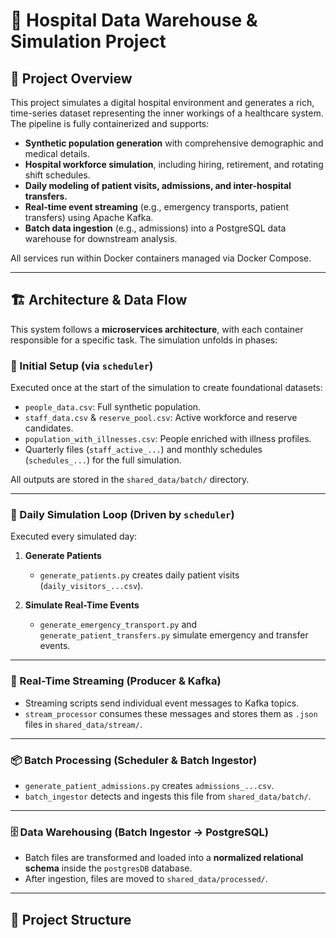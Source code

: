 # 🏥 Hospital Data Warehouse & Simulation Project

## 📘 Project Overview

This project simulates a digital hospital environment and generates a rich, time-series dataset representing the inner workings of a healthcare system. The pipeline is fully containerized and supports:

- **Synthetic population generation** with comprehensive demographic and medical details.
- **Hospital workforce simulation**, including hiring, retirement, and rotating shift schedules.
- **Daily modeling of patient visits, admissions, and inter-hospital transfers.**
- **Real-time event streaming** (e.g., emergency transports, patient transfers) using Apache Kafka.
- **Batch data ingestion** (e.g., admissions) into a PostgreSQL data warehouse for downstream analysis.

All services run within Docker containers managed via Docker Compose.

---

## 🏗️ Architecture & Data Flow

This system follows a **microservices architecture**, with each container responsible for a specific task. The simulation unfolds in phases:

### 🔧 Initial Setup (via `scheduler`)
Executed once at the start of the simulation to create foundational datasets:

- `people_data.csv`: Full synthetic population.
- `staff_data.csv` & `reserve_pool.csv`: Active workforce and reserve candidates.
- `population_with_illnesses.csv`: People enriched with illness profiles.
- Quarterly files (`staff_active_...`) and monthly schedules (`schedules_...`) for the full simulation.

All outputs are stored in the `shared_data/batch/` directory.

---

### 📅 Daily Simulation Loop (Driven by `scheduler`)
Executed every simulated day:

1. **Generate Patients**
   - `generate_patients.py` creates daily patient visits (`daily_visitors_...csv`).

2. **Simulate Real-Time Events**
   - `generate_emergency_transport.py` and `generate_patient_transfers.py` simulate emergency and transfer events.

---

### 🔄 Real-Time Streaming (Producer & Kafka)
- Streaming scripts send individual event messages to Kafka topics.
- `stream_processor` consumes these messages and stores them as `.json` files in `shared_data/stream/`.

---

### 📦 Batch Processing (Scheduler & Batch Ingestor)
- `generate_patient_admissions.py` creates `admissions_...csv`.
- `batch_ingestor` detects and ingests this file from `shared_data/batch/`.

---

### 🗄️ Data Warehousing (Batch Ingestor → PostgreSQL)
- Batch files are transformed and loaded into a **normalized relational schema** inside the `postgresDB` database.
- After ingestion, files are moved to `shared_data/processed/`.

---

## 📂 Project Structure

